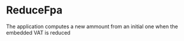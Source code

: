 # ReduceFpa
The application computes a new ammount from an initial one 
when the embedded VAT is reduced
